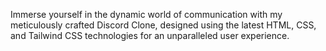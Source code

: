 Immerse yourself in the dynamic world of communication with my meticulously crafted Discord Clone, designed using the latest HTML, CSS, and Tailwind CSS technologies for an unparalleled user experience.
